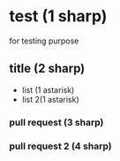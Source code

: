 # test (1 sharp)
for testing purpose


## title (2 sharp)

* list (1 astarisk)
* list 2(1 astarisk)

### pull request (3 sharp)

### pull request 2 (4 sharp)